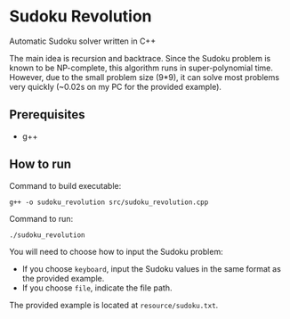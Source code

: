 # Sudoku Revolution

Automatic Sudoku solver written in C++

The main idea is recursion and backtrace. Since the Sudoku problem is known to be NP-complete, this algorithm runs in super-polynomial time. However, due to the small problem size (9*9), it can solve most problems very quickly (~0.02s on my PC for the provided example).

## Prerequisites

- g++

## How to run

Command to build executable:

```
g++ -o sudoku_revolution src/sudoku_revolution.cpp
```

Command to run:

```
./sudoku_revolution
```

You will need to choose how to input the Sudoku problem:
- If you choose `keyboard`, input the Sudoku values in the same format as the provided example.
- If you choose `file`, indicate the file path.

The provided example is located at `resource/sudoku.txt`.
